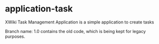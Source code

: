 application-task
====================

XWiki Task Management Application is a simple application to create tasks

Branch name: 1.0 contains  the old code, which is being kept for legacy purposes.
